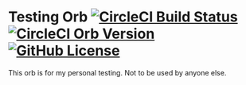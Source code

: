 # Testing Orb [![CircleCI Build Status](https://circleci.com/gh/felicianotech/testing-orb.svg?style=shield "CircleCI Build Status")](https://circleci.com/gh/felicianotech/testing-orb) [![CircleCI Orb Version](https://img.shields.io/badge/endpoint.svg?url=https://badges.circleci.io/orb/felicianotech/testing)][reg-page] [![GitHub License](https://img.shields.io/badge/license-MIT-lightgrey.svg)](https://raw.githubusercontent.com/felicianotech/testing-orb/master/LICENSE)

This orb is for my personal testing.
Not to be used by anyone else.

[reg-page]: https://circleci.com/orbs/registry/orb/felicianotech/testing
